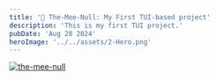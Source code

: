 ```yaml
---
title: '🗿 The-Mee-Null: My First TUI-based project'
description: 'This is my first TUI project.'
pubDate: 'Aug 28 2024'
heroImage: '../../assets/2-Hero.png'
---
```


[![the-mee-null](/images/1-the_mee_null.png)](https://github.com/fatinul/the-mee-null)